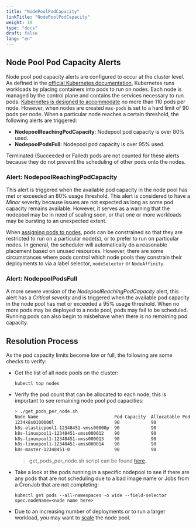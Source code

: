 ```yaml
---
title: "NodePoolPodCapacity"
linkTitle: "NodePoolPodCapacity"
weight: 10
type: "docs"
draft: false
lang: "en"
---
```


## Node Pool Pod Capacity Alerts

Node pool pod capacity alerts are configured to occur at the cluster level. As defined in the [official Kubernetes documentation](https://kubernetes.io/docs/concepts/architecture/nodes/), Kubernetes runs workloads by placing containers into pods to run on nodes. Each node is managed by the control plane and contains the services necessary to run pods. [Kubernetes is designed to accommodate](https://kubernetes.io/docs/setup/best-practices/cluster-large/) no more than 110 pods per node. However, when nodes are created `max-pods` is set to a hard limit of 90 pods per node. When a particular node reaches a certain threshold, the following alerts are triggered:

- **NodepoolReachingPodCapacity**: Nodepool pod capacity is over 80% used.
- **NodepoolPodsFull**: Nodepool pod capacity is over 95% used.

Terminated (Succeeded or Failed) pods are not counted for these alerts because they do not prevent the scheduling of other pods onto the nodes.

### Alert: NodepoolReachingPodCapacity

This alert is triggered when the available pod capacity in the node pool has met or exceeded an 80% usage threshold. This alert is considered to have a *Minor* severity because issues are not expected as long as some pod capacity remains available. However, it serves as a warning that the nodepool may be in need of scaling soon, or that one or more workloads may be bursting to an unexpected extent.

When [assigning pods to nodes](https://kubernetes.io/docs/concepts/scheduling-eviction/assign-pod-node/), pods can be constrained so that they are restricted to run on a particular node(s), or to prefer to run on particular nodes. In general, the scheduler will automatically do a reasonable placement based on unused resources. However, there are some circumstances where pods control which node pools they constrain their deployments to via a label selector, `nodeSelector` or `NodeAffinity`.

### Alert: NodepoolPodsFull

A more severe version of the _NodepoolReachingPodCapacity_ alert, this alert has a *Critical severity* and is triggered when the available pod capacity in the node pool has met or exceeded a 95% usage threshold. When no more pods may be deployed to a node pool, pods may fail to be scheduled. Running pods can also begin to misbehave when there is no remaining pod capacity.

## Resolution Process

As the pod capacity limits become low or full, the following are some checks to verify:

- Get the list of all node pools on the cluster:

    `kubectl top nodes`

- Verify the pod count that can be allocated to each node, this is important to see remaining node pool pod capacities:

    ```bash
    > ./get_pods_per_node.sh
    Node Name                             Pod Capacity  Allocatable Pods  Scheduled Pods
    1234k8s0100000l                       90            90                0
    k8s-elasticpool1-12348451-vmss00000p  90            90                13
    k8s-linuxpool1-12348451-vmss000012    90            90                40
    k8s-linuxpool1-12348451-vmss000013    90            90                32
    k8s-linuxpool1-12348451-vmss000014    90            90                33
    k8s-master-12348451-0                 90            90                14
    ```
    > get_pods_per_node.sh script can be found [here](https://gitlab.k8s.cloud.statcan.ca/cloudnative/k8s/utilities/get-pods-per-node).

- Take a look at the pods running in a specific nodepool to see if there are any pods that are not scheduling due to a bad image name or Jobs from a CronJob that are not completing:

    `kubectl get pods --all-namespaces -o wide --field-selector spec.nodeName=<node name here>`

- Due to an increasing number of deployments or to run a larger workload, you may want to [scale](https://docs.microsoft.com/en-us/azure/aks/scale-cluster?tabs=azure-cli#scale-the-cluster-nodes) the node pool.

